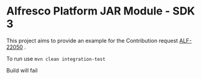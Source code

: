 # Alfresco Platform JAR Module - SDK 3

This project aims to provide an example for the Contribution request [ALF-22050](https://issues.alfresco.com/jira/browse/ALF-22050) .

To run use `mvn clean integration-test`  

Build will fail


 